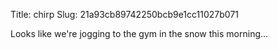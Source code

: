 Title: chirp
Slug: 21a93cb89742250bcb9e1cc11027b071

Looks like we're jogging to the gym in the snow this morning...
